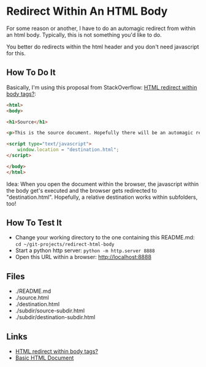 Redirect Within An HTML Body
============================

For some reason or another, I have to do an automagic
redirect from within an html body. Typically, this is not
something you'd like to do.

You better do redirects within the html header
and you don't need javascript for this.

How To Do It
------------

Basically, I'm using this proposal from StackOverflow: [HTML redirect within body tags?](https://stackoverflow.com/a/7320206):

```html
<html>
<body>

<h1>Source</h1>

<p>This is the source document. Hopefully there will be an automagic redirect.</p>

<script type="text/javascript">
    window.location = "destination.html";
</script>

</body>
</html>
```

Idea: When you open the document within the browser, the javascript within the
body get's executed and the browser gets redirected to "destination.html".
Hopefully, a relative destination works within subfolders, too!

How To Test It
--------------

- Change your working directory to the one containing this README.md: `cd ~/git-projects/redirect-html-body`
- Start a python http server: `python -m http.server 8888`
- Open this URL within a browser: [http://localhost:8888](http://localhost:8888)


Files
-----

- ./README.md
- ./source.html
- ./destination.html
- ./subdir/source-subdir.html
- ./subdir/destination-subdir.html

Links
-----

- [HTML redirect within body tags?](https://stackoverflow.com/questions/7320145/html-redirect-within-body-tags)
- [Basic HTML Document](https://www.w3schools.com/html/tryit.asp?filename=tryhtml_basic_document)
